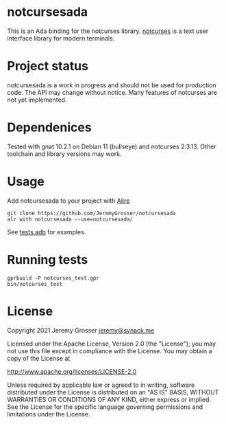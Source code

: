 # notcursesada
This is an Ada binding for the notcurses library. [notcurses](https://notcurses.com/) is a text user interface library for modern terminals.

# Project status
notcursesada is a work in progress and should not be used for production code. The API may change without notice. Many features of notcurses are not yet implemented.

# Dependenices
Tested with gnat 10.2.1 on Debian 11 (bullseye) and notcurses 2.3.13. Other toolchain and library versions may work.

# Usage
Add notcursesada to your project with [Alire](https://alire.ada.dev/)

    git clone https://github.com/JeremyGrosser/notcursesada
    alr with notcursesada --use=notcursesada/

See [tests.adb](tests/tests.adb) for examples.

# Running tests

    gprbuild -P notcurses_test.gpr
    bin/notcurses_test

# License
Copyright 2021 Jeremy Grosser <jeremy@synack.me>

Licensed under the Apache License, Version 2.0 (the "License");
you may not use this file except in compliance with the License.
You may obtain a copy of the License at

   http://www.apache.org/licenses/LICENSE-2.0

Unless required by applicable law or agreed to in writing, software
distributed under the License is distributed on an "AS IS" BASIS,
WITHOUT WARRANTIES OR CONDITIONS OF ANY KIND, either express or implied.
See the License for the specific language governing permissions and
limitations under the License.
